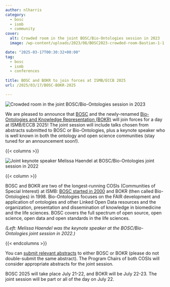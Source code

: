 ```yaml
---
author: nlharris
category:
  - bosc
  - ismb
  - community
cover:
  alt: Crowded room in the joint BOSC/Bio-Ontologies session in 2023
  image: /wp-content/uploads/2023/08/BOSC2023-crowded-room-Bastian-1-1.png

date: "2025-03-17T00:30:32+00:00"
tag:
  - bosc
  - ismb
  - conferences
 
title: BOSC and BOKR to join forces at ISMB/ECCB 2025
url: /2025/03/17/BOSC-BOKR-2025

---
```


![Crowded room in the joint BOSC/Bio-Ontologies session in 2023](/wp-content/uploads/2023/08/BOSC2023-crowded-room-Bastian-1-1.png)

We are pleased to announce that [BOSC](/events/bosc/) and the newly-renamed
[Bio-Ontologies and Knowledge Representation (BOKR)](https://www.bio-ontologies.org.uk/2025-meeting) will join forces for a day at ISMB/ECCB 2025! The joint session will include talks chosen from abstracts submitted to BOSC or Bio-Ontologies, plus a keynote speaker who is well known in both the ontology and open science communities (stay tuned for an announcement soon!).

{{< columns >}}

![Joint keynote speaker Melissa Haendel at BOSC/Bio-Ontologies joint session in 2022](/wp-content/uploads/2022/07/Melissa-at-podium.jpeg)

{{< column >}}

BOSC and BOKR are two of the longest-running COSIs (Communities of Special Interest) at ISMB: [BOSC started in 2000](/events/bosc/about/) and BOKR (then called Bio-Ontologies) in 1998.
Bio-Ontologies focuses on the FAIR development and application of ontologies and other Linked Open Data resources and the organization, presentation and dissemination of knowledge in biomedicine and the life sciences.
BOSC covers the full spectrum of open source, open science, open data and open standards in the life sciences.

*(Left: Melissa Haendel was the keynote speaker at the BOSC/Bio-Ontologies joint session in 2022.)*

{{< endcolumns >}}

You can [submit relevant abstracts](/events/bosc-2025/submit) to either BOSC or BOKR (please do not double-submit the same abstract). The Program Chairs of both COSIs will consider appropriate abstracts for the joint session.

BOSC 2025 will take place July 21-22, and BOKR will be July 22-23. The joint session will be part or all of the day on July 22.
